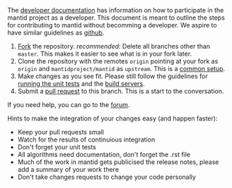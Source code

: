 The [developer documentation](http://developer.mantidproject.org/) has information on how to participate in the mantid project as a developer. This document is meant to outline the steps for contributing to mantid without becomming a developer. We aspire to have similar guidelines as [github](https://github.com/blog/1943-how-to-write-the-perfect-pull-request).

 1. [Fork](https://help.github.com/articles/fork-a-repo) the repository. *recommended:* Delete all branches other than `master`. This makes it easier to see what is in your fork later.
 2. Clone the repository with the remotes `origin` pointing at your fork as `origin` and `mantidproject/mantid` as `upstream`. This is a [common setup](https://help.github.com/articles/configuring-a-remote-for-a-fork/).
 3. Make changes as you see fit. Please still follow the guidelines for [running the unit tests](http://developer.mantidproject.org/RunningTheUnitTests.html) and the [build servers](http://developer.mantidproject.org/AutomatedBuildProcess.html).
 4. Submit a [pull request](https://help.github.com/articles/using-pull-requests) to this branch. This is a start to the conversation.
 
If you need help, you can go to the [forum](https://forum.mantidproject.org/).

Hints to make the integration of your changes easy (and happen faster):
- Keep your pull requests small
- Watch for the results of continuious integration
- Don't forget your unit tests
- All algorithms need documentation, don't forget the .rst file
- Much of the work in mantid gets publicised the release notes, please add a summary of your work there
- Don't take changes requests to change your code personally
